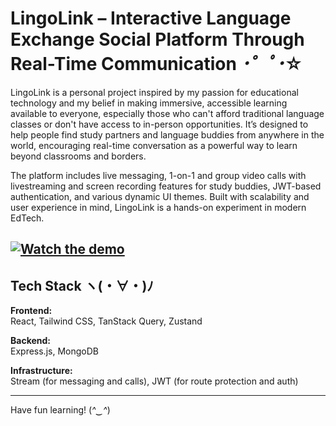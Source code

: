 # LingoLink – Interactive Language Exchange Social Platform Through Real-Time Communication *･゜ﾟ･*☆

LingoLink is a personal project inspired by my passion for educational technology and my belief in making immersive, accessible learning available to everyone, especially those who can't afford traditional language classes or don't have access to in-person opportunities. It’s designed to help people find study partners and language buddies from anywhere in the world, encouraging real-time conversation as a powerful way to learn beyond classrooms and borders.

The platform includes live messaging, 1-on-1 and group video calls with livestreaming and screen recording features for study buddies, JWT-based authentication, and various dynamic UI themes. Built with scalability and user experience in mind, LingoLink is a hands-on experiment in modern EdTech. 

[![Watch the demo](https://i.imgur.com/nBSmEod.jpeg)](https://youtu.be/gfz-8SahqZA)
---

## Tech Stack ヽ(・∀・)ﾉ

**Frontend:**  
React, Tailwind CSS, TanStack Query, Zustand  

**Backend:**  
Express.js, MongoDB  

**Infrastructure:**  
Stream (for messaging and calls), JWT (for route protection and auth)  

---

Have fun learning! (*^‿^*)  
